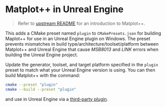 # Matplot++ in Unreal Engine

> Refer to [upstream README](https://github.com/alandefreitas/matplotplusplus/blob/master/README.md) for an introduction to Matplot++.

This adds a CMake preset named `plugin` to `CMakePresets.json` for building Maplot++ for use in an Unreal Engine plugin on Windows. The preset prevents mismatches in build type/architecture/toolset/platform between Matplot++ and Unreal Engine that cause _MSB8013_ and _LINK_ errors when building the Unreal Engine project.

Update the generator, toolset, and target platform specified in the `plugin` preset to match what your Unreal Engine version is using. You can then build Matplot++ with the command:
```bash
cmake --preset "plugin"
cmake --build --preset "plugin"
```
and use in Unreal Engine via a [third-party plugin](https://dev.epicgames.com/documentation/en-us/unreal-engine/integrating-third-party-libraries-into-unreal-engine#third-partyplugintemplate).

